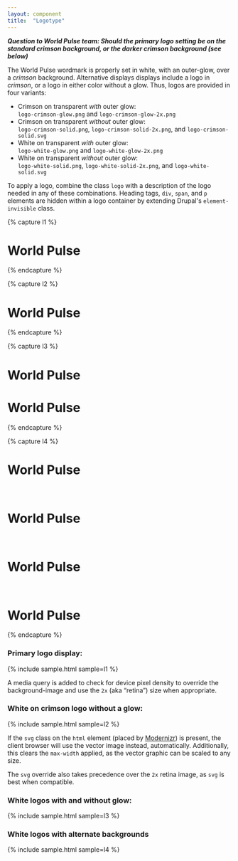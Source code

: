 ```yaml
---
layout: component
title:  "Logotype"
---
```


<strong style="font-style: italic;">
  Question to World Pulse team: Should the primary logo setting be on the standard
  <span class="crimson">crimson</span> background, or the darker crimson background
  (see below)
</strong>

The World Pulse wordmark is properly set in white, with an outer-glow, over a
<em class="crimson">crimson</em> background. Alternative displays displays
include a logo in <em class="crimson">crimson</em>, or a logo in either color
without a glow. Thus, logos are provided in four variants:

- <span class="crimson">Crimson</span> on transparent _with_ outer glow: <br />
  `logo-crimson-glow.png` and `logo-crimson-glow-2x.png`
- <span class="crimson">Crimson</span> on transparent _without_ outer glow: <br />
  `logo-crimson-solid.png`, `logo-crimson-solid-2x.png`, and `logo-crimson-solid.svg`
- White on transparent _with_ outer glow: <br />
  `logo-white-glow.png` and `logo-white-glow-2x.png`
- White on transparent _without_ outer glow: <br />
  `logo-white-solid.png`, `logo-white-solid-2x.png`, and `logo-white-solid.svg`

To apply a logo, combine the class `logo` with a description of the logo needed
in any of these combinations. Heading tags, `div`, `span`, and `p` elements are
hidden within a logo container by extending Drupal's `element-invisible` class.

{% capture l1 %}
<div class="logo-white-glow">
  <h1>World Pulse</h1>
</div>
{% endcapture %}

{% capture l2 %}
<div class="logo-white-solid">
  <h1>World Pulse</h1>
</div>
{% endcapture %}

{% capture l3 %}
<div class="logo-crimson-glow"><h1>World Pulse</h1></div>
<div class="logo-crimson-solid"><h1>World Pulse</h1></div>
{% endcapture %}

{% capture l4 %}
<div class="logo-white-solid dark-crimson"><h1>World Pulse</h1></div>
<br />
<div class="logo-white-solid crimson-gradient"><h1>World Pulse</h1></div>
<br />
<div class="logo-white-glow dark-crimson"><h1>World Pulse</h1></div>
<br />
<div class="logo-white-glow crimson-gradient"><h1>World Pulse</h1></div>
{% endcapture %}

### Primary logo display:
{% include sample.html sample=l1 %}

A media query is added to check for device pixel density to
override the background-image and use the `2x` (aka &ldquo;retina&rdquo;)
size when appropriate.

### White on crimson logo without a glow:
{% include sample.html sample=l2 %}

If the `svg` class on the `html` element (placed by [Modernizr](http://modernizr.com/))
is present, the client browser will use the vector image instead, automatically.
Additionally, this clears the `max-width` applied, as the vector graphic can be
scaled to any size.

The `svg` override also takes precedence over the `2x` retina image, as `svg`
is best when compatible.

### White logos with and without glow:
{% include sample.html sample=l3 %}

### White logos with alternate backgrounds
{% include sample.html sample=l4 %}